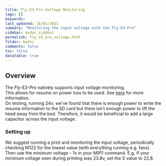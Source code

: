 ```yaml
---
title: Fly-E3-Pro Voltage Monitoring
tags: []
keywords: 
last_updated: 16/03/2021
summary: "Monitoring the input voltage with the Fly-E3-Pro"
sidebar: mydoc_sidebar
permalink: fly_e3_pro_voltage.html
folder: mydoc
comments: false
toc: false
datatable: true
---
```


## Overview

The Fly-E3-Pro natively supports input voltage monitoring.  
This allows for resume on power loss to be used. See [here](https://docs.duet3d.com/en/User_manual/Tuning/Resume) for more information.  
On testing, running 24v, we've found that there is enough power to write the resume information to the SD card but there isn't enough power to lift the head away from the bed. Therefore, it would be beneficial to add a large capacitor across the input voltage.

### Setting up

We suggest running a print and monitoring the input voltage, periodically checking M122 for the lowest value (with everything running e.g. fans).  
Then use the minimum voltage - 1v in your M911 command. E.g. if your minimum voltage seen during printing was 23.8v, set the S value to 22.8.  